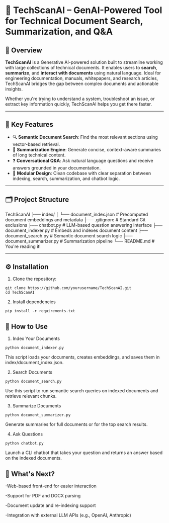 # 🤖 TechScanAI – GenAI-Powered Tool for Technical Document Search, Summarization, and Q&A

## 📌 Overview

**TechScanAI** is a Generative AI-powered solution built to streamline working with large collections of technical documents. It enables users to **search**, **summarize**, and **interact with documents** using natural language. Ideal for engineering documentation, manuals, whitepapers, and research articles, TechScanAI bridges the gap between complex documents and actionable insights.

Whether you're trying to understand a system, troubleshoot an issue, or extract key information quickly, TechScanAI helps you get there faster.

---

## 🧠 Key Features

- 🔍 **Semantic Document Search**: Find the most relevant sections using vector-based retrieval.
- 📝 **Summarization Engine**: Generate concise, context-aware summaries of long technical content.
- ❓ **Conversational Q&A**: Ask natural language questions and receive answers grounded in your documentation.
- 📁 **Modular Design**: Clean codebase with clear separation between indexing, search, summarization, and chatbot logic.

---

## 🗂️ Project Structure

TechScanAI
├── index/
│ └── document_index.json # Precomputed document embeddings and metadata
├── .gitignore # Standard Git exclusions
├── chatbot.py # LLM-based question answering interface
├── document_indexer.py # Embeds and indexes document content
├── document_search.py # Semantic document search logic
├── document_summarizer.py # Summarization pipeline
└── README.md # You're reading it!


---

## ⚙️ Installation

1. Clone the repository:

```
git clone https://github.com/yourusername/TechScanAI.git
cd TechScanAI
```

2. Install dependencies

```
pip install -r requirements.txt
```

## 🚀 How to Use

1. Index Your Documents

```
python document_indexer.py
```
This script loads your documents, creates embeddings, and saves them in index/document_index.json.

2. Search Documents

```
python document_search.py
```
Use this script to run semantic search queries on indexed documents and retrieve relevant chunks.

3. Summarize Documents

```
python document_summarizer.py
```
Generate summaries for full documents or for the top search results.

4. Ask Questions

```
python chatbot.py
```
Launch a CLI chatbot that takes your question and returns an answer based on the indexed documents.


## 📌 What's Next?
-Web-based front-end for easier interaction

-Support for PDF and DOCX parsing

-Document update and re-indexing support

-Integration with external LLM APIs (e.g., OpenAI, Anthropic)